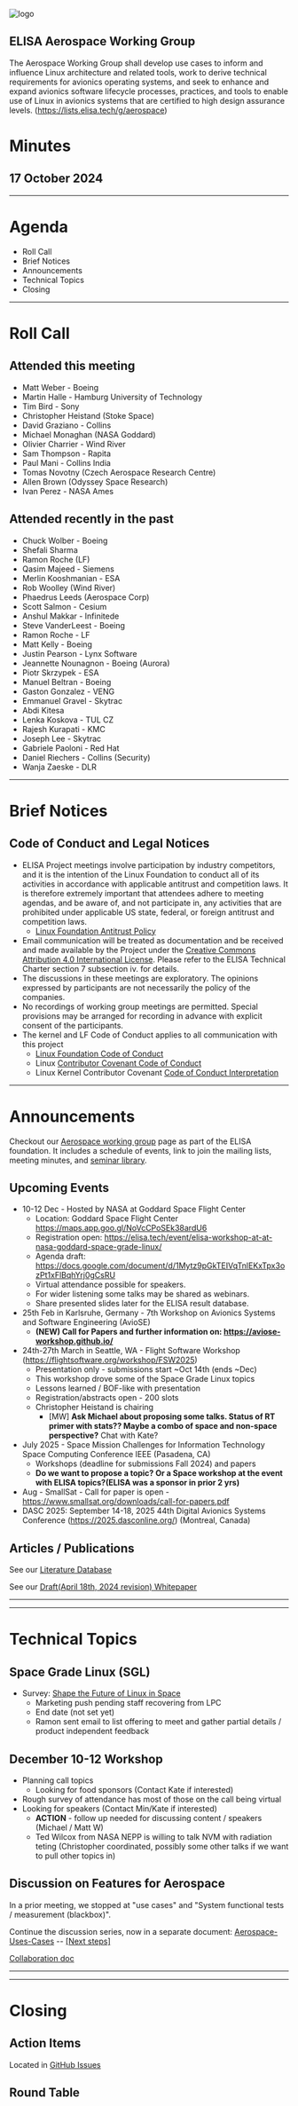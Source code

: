 
![logo](logo_elisa_small.png )

## ELISA Aerospace Working Group

The Aerospace Working Group shall develop use cases to inform and influence Linux architecture and related tools, work to derive technical requirements for avionics operating systems, and seek to enhance and expand avionics software lifecycle processes, practices, and tools to enable use of Linux in avionics systems that are certified to high design assurance levels.  (https://lists.elisa.tech/g/aerospace)

# Minutes

## 17 October 2024

---

# Agenda

- Roll Call
- Brief Notices
- Announcements
- Technical Topics
- Closing

---

# Roll Call

## Attended this meeting

- Matt Weber - Boeing
- Martin Halle - Hamburg University of Technology
- Tim Bird - Sony
- Christopher Heistand (Stoke Space)
- David Graziano - Collins
- Michael Monaghan (NASA Goddard)
- Olivier Charrier - Wind River
- Sam Thompson - Rapita
- Paul Mani - Collins India
- Tomas Novotny (Czech Aerospace Research Centre)
- Allen Brown (Odyssey Space Research)
- Ivan Perez - NASA Ames

## Attended recently in the past

- Chuck Wolber - Boeing
- Shefali Sharma
- Ramon Roche (LF)
- Qasim Majeed - Siemens
- Merlin Kooshmanian - ESA
- Rob Woolley (Wind River)
- Phaedrus Leeds (Aerospace Corp)
- Scott Salmon - Cesium
- Anshul Makkar - Infinitede
- Steve VanderLeest - Boeing
- Ramon Roche - LF
- Matt Kelly - Boeing
- Justin Pearson - Lynx Software
- Jeannette Nounagnon - Boeing (Aurora)
- Piotr Skrzypek - ESA
- Manuel Beltran - Boeing
- Gaston Gonzalez - VENG
- Emmanuel Gravel - Skytrac
- Abdi Kitesa
- Lenka Koskova - TUL CZ
- Rajesh Kurapati - KMC
- Joseph Lee - Skytrac
- Gabriele Paoloni - Red Hat
- Daniel Riechers - Collins (Security)
- Wanja Zaeske - DLR

---

# Brief Notices

## Code of Conduct and Legal Notices

- ELISA Project meetings involve participation by industry competitors, and it is the intention of the Linux Foundation to conduct all of its activities in accordance with applicable antitrust and competition laws. It is therefore extremely important that attendees adhere to meeting agendas, and be aware of, and not participate in, any activities that are prohibited under applicable US state, federal, or foreign antitrust and competition laws.
  - [Linux Foundation Antitrust Policy](http://www.linuxfoundation.org/antitrust-policy)
- Email communication will be treated as documentation and be received and made available by the Project under the [Creative Commons Attribution 4.0 International License](http://creativecommons.org/licenses/by/4.0). Please refer to the ELISA Technical Charter section 7 subsection iv. for details.
- The discussions in these meetings are exploratory. The opinions expressed by participants are not necessarily the policy of the companies.
- No recordings of working group meetings are permitted. Special provisions may be arranged for recording in advance with explicit consent of the participants.
- The kernel and LF Code of Conduct applies to all communication with this project
  - [Linux Foundation Code of Conduct](https://www.linuxfoundation.org/code-of-conduct/)
  - Linux [Contributor Covenant Code of Conduct](https://git.kernel.org/pub/scm/linux/kernel/git/torvalds/linux.git/tree/Documentation/process/code-of-conduct.rst)
  - Linux Kernel Contributor Covenant [Code of Conduct Interpretation](https://git.kernel.org/pub/scm/linux/kernel/git/torvalds/linux.git/tree/Documentation/process/code-of-conduct-interpretation.rst)


---

# Announcements

Checkout our [Aerospace working group](https://lists.elisa.tech/g/aerospace) page as part of the ELISA foundation.  It includes a schedule of events, link to join the mailing lists, meeting minutes, and [seminar library](https://elisa.tech/seminar-series/).  

## Upcoming Events

- 10-12 Dec - Hosted by NASA at Goddard Space Flight Center
  - Location: Goddard Space Flight Center https://maps.app.goo.gl/NoVcCPoSEk38ardU6
  - Registration open: https://elisa.tech/event/elisa-workshop-at-at-nasa-goddard-space-grade-linux/
  - Agenda draft: https://docs.google.com/document/d/1Mytz9pGkTEIVqTnlEKxTpx3ozPt1xFlBqhYrj0gCsRU
  - Virtual attendance possible for speakers.
  - For wider listening some talks may be shared as webinars.
  - Share presented slides later for the ELISA result database.
- 25th Feb in Karlsruhe, Germany - 7th Workshop on Avionics Systems and Software Engineering (AvioSE)
  - **(NEW) Call for Papers and further information on: https://aviose-workshop.github.io/**
- 24th-27th March in Seattle, WA - Flight Software Workshop (https://flightsoftware.org/workshop/FSW2025)
  - Presentation only - submissions start ~Oct 14th (ends ~Dec)
  - This workshop drove some of the Space Grade Linux topics
  - Lessons learned / BOF-like with presentation
  - Registration/abstracts open - 200 slots
  - Christopher Heistand is chairing
    - [MW]  **Ask Michael about proposing some talks.  Status of RT primer with stats?? Maybe a combo of space and non-space perspective?**  Chat with Kate?
- July 2025 - Space Mission Challenges for Information Technology Space Computing Conference IEEE (Pasadena, CA)
  - Workshops (deadline for submissions Fall 2024) and papers
  - **Do we want to propose a topic?  Or a Space workshop at the event with ELISA topics?(ELISA was a sponsor in prior 2 yrs)**
- Aug - SmallSat - Call for paper is open - https://www.smallsat.org/downloads/call-for-papers.pdf
- DASC 2025: September 14-18, 2025 44th Digital Avionics Systems Conference (https://2025.dasconline.org/) (Montreal, Canada)

## Articles / Publications

See our [Literature Database](../literature-database/literature.bib)

See our [Draft(April 18th, 2024 revision) Whitepaper](../docs/20240418_ELISA_AeroWG_Whitepaper.pdf)

---
---
# Technical Topics

## Space Grade Linux (SGL)

- Survey: [Shape the Future of Linux in Space](https://lists.elisa.tech/g/aerospace/topic/help_shape_the_future_of/108506014)
  - Marketing push pending staff recovering from LPC
  - End date (not set yet)
  - Ramon sent email to  list offering to meet and gather partial details / product independent feedback

## December 10-12 Workshop
- Planning call topics
  - Looking for food sponsors (Contact Kate if interested)
- Rough survey of attendance has most of those on the call being virtual
- Looking for speakers (Contact Min/Kate if interested)
  - **ACTION** - follow up needed for discussing content / speakers (Michael / Matt W)
  - Ted Wilcox from NASA NEPP is willing to talk NVM with radiation teting (Christopher coordinated, possibly some other talks if we want to pull other topics in)

## Discussion on Features for Aerospace

In a prior meeting, we stopped at "use cases" and "System functional tests / measurement (blackbox)".

Continue the discussion series, now in a separate document:
[Aerospace-Uses-Cases](../Aerospace-Uses-Cases.md) -- [[Next steps]](https://github.com/elisa-tech/wg-aerospace/blob/main/Aerospace-Uses-Cases.md#foreseeable-next-steps-tbc-at-on-of-the-next-meetings)

[Collaboration doc](https://mensuel.framapad.org/p/elisa-aerowg)

---
---

# Closing

## Action Items

Located in [GitHub Issues](https://github.com/elisa-tech/wg-aerospace/issues)

## Round Table

